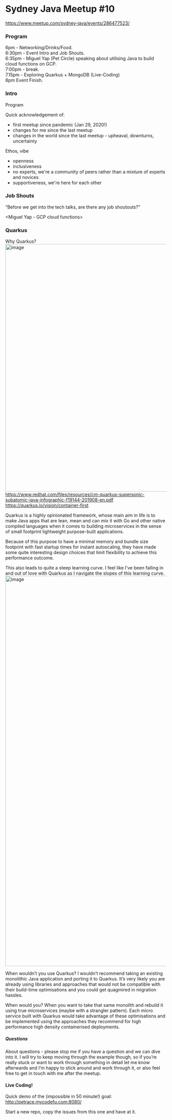 # Sydney Java Meetup #10
https://www.meetup.com/sydney-java/events/286477523/

### Program
6pm - Networking/Drinks/Food.  
6:30pm - Event Intro and Job Shouts.  
6:35pm - Miguel Yap (Pet Circle) speaking about utilising Java to build cloud functions on GCP.  
7:00pm - break.  
7.15pm - Exploring Quarkus + MongoDB (Live-Coding)  
8pm Event Finish.  

### Intro
Program

Quick acknowledgement of:
* first meetup since pandemic (Jan 29, 2020!)
* changes for me since the last meetup
* changes in the world since the last meetup - upheaval, downturns, uncertainty

Ethos, vibe
* openness
* inclusiveness
* no experts, we're a community of peers rather than a mixture of experts and novices
* supportiveness, we're here for each other

### Job Shouts
“Before we get into the tech talks, are there any job shoutouts?”

<Miguel Yap - GCP cloud functions>

### Quarkus
Why Quarkus?  
<img width="773" alt="image" src="https://user-images.githubusercontent.com/1756555/192748496-47a03ce5-52ab-4f5b-9a8a-d0994ba266a9.png">
https://www.redhat.com/files/resources/cm-quarkus-supersonic-subatomic-java-infographic-f19144-201908-en.pdf
https://quarkus.io/vision/container-first


Quarkus is a highly opinionated framework, whose main aim in life is to make Java apps that are lean, mean and can mix it with Go and other native compiled languages when it comes to building microservices in the sense of small footprint lightweight purpose-built applications.

Because of this purpose to have a minimal memory and bundle size footprint with fast startup times for instant autoscaling, they have made some quite interesting design choices that limit flexibility to achieve this performance outcome.

This also leads to quite a steep learning curve. I feel like I’ve been falling in and out of love with Quarkus as I navigate the slopes of this learning curve. 
<img width="1218" alt="image" src="https://user-images.githubusercontent.com/1756555/192747590-06570ca7-4550-4872-9912-7198f6710421.png">


When wouldn’t you use Quarkus? I wouldn’t recommend taking an existing monolithic Java application and porting it to Quarkus. It’s very likely you are already using libraries and approaches that would not be compatible with their build-time optimisations and you could get quagmired in migration hassles. 

When would you? When you want to take that same monolith and rebuild it using true microservices (maybe with a strangler pattern). Each micro service built with Quarkus would take advantage of these optimisations and be implemented using the approaches they recommend for high performance high density containerised deployments.

##### Questions
About questions - please stop me if you have a question and we can dive into it. I will try to keep moving through the example though, so if you’re really stuck or want to work through something in detail let me know afterwards and I’m happy to stick around and work through it, or also feel free to get in touch with me after the meetup. 

#### Live Coding!

Quick demo of the (impossible in 50 minute!) goal: http://petrace.mycodefu.com:8080/

Start a new repo, copy the issues from this one and have at it.
